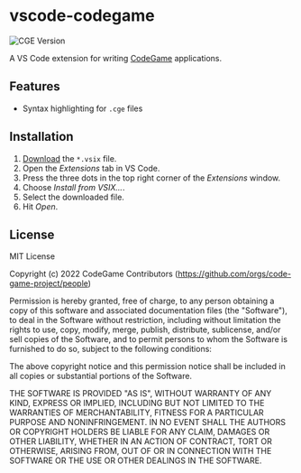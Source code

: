# vscode-codegame
![CGE Version](https://img.shields.io/badge/CGE-v0.2-green)

A VS Code extension for writing [CodeGame](https://github.com/code-game-project) applications.

## Features

- Syntax highlighting for `.cge` files

## Installation

1. [Download](https://github.com/code-game-project/vscode-codegame/releases) the `*.vsix` file.
2. Open the _Extensions_ tab in VS Code.
3. Press the three dots in the top right corner of the _Extensions_ window.
4. Choose _Install from VSIX…_.
5. Select the downloaded file.
6. Hit _Open_.

## License

MIT License

Copyright (c) 2022 CodeGame Contributors (https://github.com/orgs/code-game-project/people)

Permission is hereby granted, free of charge, to any person obtaining a copy
of this software and associated documentation files (the "Software"), to deal
in the Software without restriction, including without limitation the rights
to use, copy, modify, merge, publish, distribute, sublicense, and/or sell
copies of the Software, and to permit persons to whom the Software is
furnished to do so, subject to the following conditions:

The above copyright notice and this permission notice shall be included in all
copies or substantial portions of the Software.

THE SOFTWARE IS PROVIDED "AS IS", WITHOUT WARRANTY OF ANY KIND, EXPRESS OR
IMPLIED, INCLUDING BUT NOT LIMITED TO THE WARRANTIES OF MERCHANTABILITY,
FITNESS FOR A PARTICULAR PURPOSE AND NONINFRINGEMENT. IN NO EVENT SHALL THE
AUTHORS OR COPYRIGHT HOLDERS BE LIABLE FOR ANY CLAIM, DAMAGES OR OTHER
LIABILITY, WHETHER IN AN ACTION OF CONTRACT, TORT OR OTHERWISE, ARISING FROM,
OUT OF OR IN CONNECTION WITH THE SOFTWARE OR THE USE OR OTHER DEALINGS IN THE
SOFTWARE.

